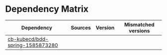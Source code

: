 # Dependency Matrix

Dependency | Sources | Version | Mismatched versions
---------- | ------- | ------- | -------------------
[cb-kubecd/bdd-spring-1585873280](https://github.com/cb-kubecd/bdd-spring-1585873280.git) |  | []() | 

